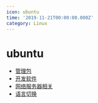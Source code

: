 ```yaml
---
icon: ubuntu
time: '2019-11-21T00:00:00.000Z'
category: Linux
---
```


# ubuntu

* [管理包](manage.md)
* [开发软件](debug.md)
* [网络服务器相关](webserver.md)
* [语言切换](lang.md)

